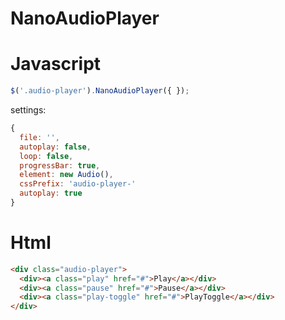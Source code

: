 NanoAudioPlayer
===============

Javascript
===============
```js
$('.audio-player').NanoAudioPlayer({ });
```
settings:
```js
{
  file: '',
  autoplay: false,
  loop: false,
  progressBar: true,
  element: new Audio(),
  cssPrefix: 'audio-player-'
  autoplay: true
}
```

Html
===============
```html
<div class="audio-player">
  <div><a class="play" href="#">Play</a></div>
  <div><a class="pause" href="#">Pause</a></div>
  <div><a class="play-toggle" href="#">PlayToggle</a></div>
</div>
```
